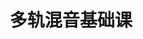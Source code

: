 ---
layout: encrypted
title: 多轨混音基础课
tags: notes alexmixing music
src: https://www.alexmixing.com/

encrypted: e770e88b4cdcc267a31049d2e601270e396a6b69b0d2dbbc5d240515899e8f08U2FsdGVkX1/pkYyzg9Vdz4EE/auYbIoblU3tAaKepcbyClH/03Ev5MlSj0o9uqhZMloqjxRm7BkzA4V7WHjc72EEUlE/55CiFbuB2CjKDf0=
---